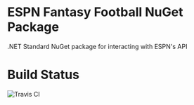 # ESPN Fantasy Football NuGet Package
.NET Standard NuGet package for interacting with ESPN's API

# Build Status
![Travis CI](https://api.travis-ci.org/scottenriquez/espn-fantasy-football-nuget.svg?branch=master "Travis CI Build Status")